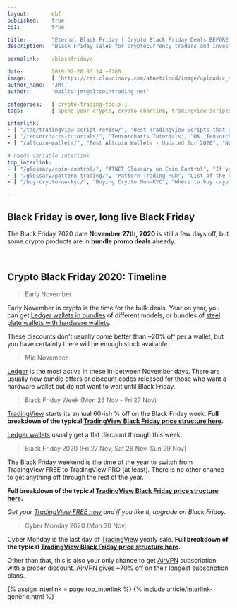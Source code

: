 ```yaml
---
layout:       ebf
published:    true
cg1:          true

title:        "Eternal Black Friday | Crypto Black Friday Deals BEFORE Black Friday 2020"
description:  "Black Friday sales for cryptocurrency traders and investors. TradingView, Ledger wallet, Coinigy, TensorCharts and more discount offers, whether it's Black Friday or not."

permalink:    /blackfriday/

date:         2019-02-20 03:14 +0700
image:        [ 'https://res.cloudinary.com/atnetcloud/image/upload/c_scale,w_700/v1596005593/atnet/_banner/eternal-black-friday-crypto_cswzd4.jpg' ]
author_name:  'JMT'
author:       'mailto:jmt@altcointrading.net'

categories:   [ crypto-trading-tools ]
tags:         [ spend-your-crypto, crypto-charting, tradingview-scripts ]

interlink:
- [ "/tag/tradingview-script-review/", "Best TradingView Scripts that you can use with FREE account", "Get started on TradingView for FREE with these community scripts, and if you get tired of the nagging at chart layout save, you can always upgrade to PRO.", "https://res.cloudinary.com/atnetcloud/image/upload/c_scale,w_400/v1597393037/atnet/blog_trading/adl1_dtmaed.jpg"]
- [ "/tensorcharts-tutorials/", "Tensorcharts Tutorials", "OK. Tensorcharts are not the easiest crypto charting app to get the grips of. But that also means the crowd is not there, and that it can add an edge to your trading setup.", "https://res.cloudinary.com/atnetcloud/image/upload/v1582614657/atnet/blog_tensorcharts/tensor9_znpvtm.jpg"]
- [ "/altcoin-wallets/", "Best Altcoin Wallets - Updated for 2020", "Not keen on getting a second Ledger because your Nano S will not fit all your altcoin wallets into memory? There are alternatives, no need to worry. Will be somewhat less secure but then Ledger wallet is also a blackbox.", "https://res.cloudinary.com/atnetcloud/image/upload/c_lfill,h_360,w_700/v1596530695/atnet/_how-to/generate-p2sh-btc-2_cnfxye.jpg"]

# needs variable interlink
top_interlink:
- [ "/glossary/coin-control/", "ATNET Glossary on Coin Control", "If you are building a stash of crypto for the long run, you will get dusted at some point. Learn about Ledger wallet's coin control.", "https://res.cloudinary.com/atnetcloud/image/upload/c_lfill,h_360,w_700/v1596530695/atnet/_how-to/generate-p2sh-btc-2_cnfxye.jpg"]
- [ "/glossary/pattern-trading/", "Pattern Trading Hub", "List of the highest probability patterns on crypto markets.", "https://res.cloudinary.com/atnetcloud/image/upload/v1602742868/pexels-henry-_-co-2517210_olyicp.jpg"]
- [ "/buy-crypto-no-kyc/", "Buying Crypto Non-KYC", "Where to buy crypto anonymously with minimal risks?", "https://res.cloudinary.com/atnetcloud/image/upload/b_rgb:a46014,c_lpad,h_360,w_700/v1603688562/atnet/pexels-photo-2179248_d5dt4i.jpg"]

---
```


## Black Friday is over, long live Black Friday

The Black Friday 2020 date **November 27th, 2020** is still a few days off, but some crypto products are in **bundle promo deals** already.

&nbsp;

<div id="timeline"></div>

## Crypto Black Friday 2020: Timeline

> Early November

Early November in crypto is the time for the bulk deals. Year on year, you can get [Ledger wallets in bundles](#live-ledger) of different models, or bundles of [steel plate wallets with hardware wallets](#live-billfodl).

These discounts don't usually come better than ~20% off per a wallet, but you have certainty there will be enough stock available.

> Mid November

[Ledger](http://bit.ly/ledger-nano-x) is the most active in these in-between November days. There are usually new bundle offers or discount codes released for those who want a hardware wallet but do not want to wait until Black Friday.

> Black Friday Week (Mon 23 Nov - Fri 27 Nov)

[TradingView](#anticipated-tv) starts its annual 60-ish % off on the Black Friday week. **Full breakdown of the typical [TradingView Black Friday price structure here](#tradingview-black-friday-price).**

[Ledger wallets](#anticipated-ledger) usually get a flat discount through this week.

> Black Friday 2020 (Fri 27 Nov, Sat 28 Nov, Sun 29 Nov)

The Black Friday weekend is the time of the year to switch from TradingView FREE to TradingView PRO (at least). There is no other chance to get anything off through the rest of the year.

**Full breakdown of the typical [TradingView Black Friday price structure here](#tradingview-black-friday-price).**

<em>Get your <a href="http://bit.ly/at-tvd-eth" rel="nofollow">TradingView FREE now</a> and if you like it, upgrade on Black Friday.</em>

> Cyber Monday 2020 (Mon 30 Nov)

Cyber Monday is the last day of [TradingView](#anticipated-tv) yearly sale. **Full breakdown of the typical [TradingView Black Friday price structure here](#tradingview-black-friday-price).**

Other than that, this is also your only chance to get [AirVPN](#anticipated-airvpn) subscription with a proper discount. AirVPN gives ~70% off on their longest subscription plans.


{% assign interlink = page.top_interlink %}
{% include article/interlink-generic.html %}
